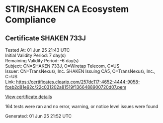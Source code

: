 # STIR/SHAKEN CA Ecosystem Compliance

## Certificate SHAKEN 733J

Tested At: 01 Jun 25 21:43 UTC\
Initial Validity Period: 7 day(s)\
Remaining Validity Period: -6 day(s)\
Subject: CN=SHAKEN 733J, O=Wiretap Telecom, C=US\
Issuer: CN=TransNexus\\, Inc. SHAKEN Issuing CA5, O=TransNexus\\, Inc., C=US\
Link: https://certificates.clearip.com/257dc117-4652-4444-9058-fceb2d81e92c/22c031202a81519f1366488900720d07.pem

[View certificate details](https://x509.io/?cert=MIICzzCCAnWgAwIBAgIQbDEtvfI6hsRuV3Fbd7%2Bv1jAKBggqhkjOPQQDAjBWMQswCQYDVQQGEwJVUzEZMBcGA1UEChMQVHJhbnNOZXh1cywgSW5jLjEsMCoGA1UEAxMjVHJhbnNOZXh1cywgSW5jLiBTSEFLRU4gSXNzdWluZyBDQTUwHhcNMjUwNTE5MjE1MDA2WhcNMjUwNTI2MjE1MDA1WjA9MQswCQYDVQQGEwJVUzEYMBYGA1UEChMPV2lyZXRhcCBUZWxlY29tMRQwEgYDVQQDEwtTSEFLRU4gNzMzSjBZMBMGByqGSM49AgEGCCqGSM49AwEHA0IABGcGiPf1hVn%2FmDgZv40NE6Yv1MyiWqOQoFb03ooq88iv4%2FGTqYlmzL6Num%2FfZbG%2BHvzRajgmb0CREPogrAyWEv%2BjggE8MIIBODAMBgNVHRMBAf8EAjAAMA4GA1UdDwEB%2FwQEAwIHgDAdBgNVHQ4EFgQUcaQWvPGXHID8jl4FhN5fDSuBQyswHwYDVR0jBBgwFoAU2gCzh%2FiCP7%2B6IqJkY7X2L8yOdcowFwYDVR0gBBAwDjAMBgpghkgBhv8JAQEEMIGmBgNVHR8EgZ4wgZswgZigOqA4hjZodHRwczovL2F1dGhlbnRpY2F0ZS1hcGkuaWNvbmVjdGl2LmNvbS9kb3dubG9hZC92MS9jcmyiWqRYMFYxFDASBgNVBAcMC0JyaWRnZXdhdGVyMQswCQYDVQQIDAJOSjETMBEGA1UEAwwKU1RJLVBBIENSTDELMAkGA1UEBhMCVVMxDzANBgNVBAoMBlNUSS1QQTAWBggrBgEFBQcBGgQKMAigBhYENzMzSjAKBggqhkjOPQQDAgNIADBFAiA%2BMlU55a0J%2FRk6MKEiP5QSFmrklllhIf4hYifoYMxW9wIhAP8K2jVpWcX%2FcH3Ot%2B4IJ0favqI0Ru2Bp84pd%2BTKdtwT)

164 tests were ran and no error, warning, or notice level issues were found


Generated: 01 Jun 25 21:52 UTC